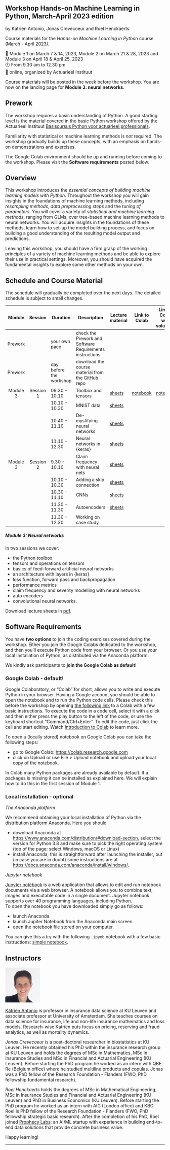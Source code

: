 
## Workshop Hands-on Machine Learning in Python, March-April 2023 edition

by Katrien Antonio, Jonas Crevecoeur and Roel Henckaerts

Course materials for the *Hands-on Machine Learning in Python* course
(March - April 2023).

📆 Module 1 on March 7 & 14, 2023, Module 2 on March 21 & 28, 2023 and
Module 3 on April 18 & April 25, 2023 <br> 🕔 From 9.30 am to 12.30 pm
<br> 📍 online, organized by Actuarieel Instituut

Course materials will be posted in the week before the workshop. You are
now on the landing page for **Module 3: neural networks**.

## Prework

<p align="justify">

The workshop requires a basic understanding of Python. A good starting
level is the material covered in the basic Python workshop offered by
the Actuarieel Instituut [Basiscursus Python voor actuarieel
professionals](https://www.actuarieelinstituut.nl/permanente-educatie/basiscursus-python-voor-actuarieel-professionals-1.htm).

</p>

Familiarity with statistical or machine learning methods is *not*
required. The workshop gradually builds up these concepts, with an
emphasis on hands-on demonstrations and exercises.

The Google Colab environment should be up and running before coming to
the workshop. Please visit the **Software requirements** posted below.

## Overview

<p text-align="justify">

This workshop introduces the *essential concepts of building machine
learning models with Python*. Throughout the workshop you will gain
insights in the foundations of machine learning methods, including
*resampling methods*, *data preprocessing steps* and the *tuning of
parameters*. You will cover a variety of *statistical and machine
learning methods*, ranging from GLMs, over tree-based machine learning
methods to neural networks. You will acquire insights in the foundations
of these methods, learn how to set-up the model building process, and
focus on building a good understanding of the resulting model output and
predictions.

</p>

<p align="justify">

Leaving this workshop, you should have a firm grasp of the working
principles of a variety of machine learning methods and be able to
explore their use in practical settings. Moreover, you should have
acquired the fundamental insights to explore some other methods on your
own.

</p>

## Schedule and Course Material

The schedule will gradually be completed over the next days. The
detailed schedule is subject to small changes.

|  Module  |  Session  | Duration                | Description                                              | Lecture material                                                                                                              | Link to Colab                                                                                     | Link to Colab with solutions                                                                      |
| :------: | :-------: | ----------------------- | -------------------------------------------------------- | ----------------------------------------------------------------------------------------------------------------------------- | ------------------------------------------------------------------------------------------------- | ------------------------------------------------------------------------------------------------- |
| Prework  |           | your own pace           | check the Prework and Software Requirements instructions |                                                                                                                               |                                                                                                   |                                                                                                   |
| Prework  |           | day before the workshop | download the course material from the GitHub repo        |                                                                                                                               |                                                                                                   |                                                                                                   |
| Module 3 | Session 1 | 09.30 - 10.10           | Toolbox and tensors                                      | [sheets](https://katrienantonio.github.io/hands-on-machine-learning-Python-module-3/sheets/ML_part3_Python.html#start)        | [notebook](https://colab.research.google.com/drive/1UiMLC4p0JGZvUQ_Ug7DJxY3CQQvcIjB4?usp=sharing) | [notebook](https://colab.research.google.com/drive/14A-FosOJLfTRTpBKpGVnM0P7QOhqkqIg?usp=sharing) |
|          |           | 10.10 - 10.30           | MNIST data                                               | [sheets](https://katrienantonio.github.io/hands-on-machine-learning-Python-module-3/sheets/ML_part3_Python.html#data-sets)    |                                                                                                   |                                                                                                   |
|          |           | 10.40 - 11.10           | De-mystifying neural networks                            | [sheets](https://katrienantonio.github.io/hands-on-machine-learning-Python-module-3/sheets/ML_part3_Python.html#demystify)    |                                                                                                   |                                                                                                   |
|          |           | 11.10 - 12.30           | Neural networks in {keras}                               | [sheets](https://katrienantonio.github.io/hands-on-machine-learning-Python-module-3/sheets/ML_part3_Python.html#fundamentals) |                                                                                                   |                                                                                                   |
| Module 3 | Session 2 | 9.30 - 10.10            | Claim frequency with neural nets                         | [sheets](https://katrienantonio.github.io/hands-on-machine-learning-Python-module-3/sheets/ML_part3_Python.html#regression)   |                                                                                                   |                                                                                                   |
|          |           | 10.10 - 10.30           | Adding a skip connection                                 | [sheets](https://katrienantonio.github.io/hands-on-machine-learning-Python-module-3/sheets/ML_part3_Python.html#regression)   |                                                                                                   |                                                                                                   |
|          |           | 10.30 - 11.10           | CNNs                                                     | [sheets](https://katrienantonio.github.io/hands-on-machine-learning-Python-module-3/sheets/ML_part3.html#cnn)                 |                                                                                                   |                                                                                                   |
|          |           | 11.20 - 11.30           | Autoencoders                                             | [sheets](https://katrienantonio.github.io/hands-on-machine-learning-Python-module-3/sheets/ML_part3_Python.html#autoencoder)  |                                                                                                   |                                                                                                   |
|          |           | 11.30 - 12.30           | Working on case study                                    |                                                                                                                               |                                                                                                   |                                                                                                   |

##### Module 3: Neural networks

In two sessions we cover:

  - the Python toolbox
  - tensors and operations on tensors
  - basics of feed-forward artificial neural networks
  - an architecture with layers in {keras}
  - loss function, forward pass and backpropagation
  - performance metrics
  - claim frequency and severity modelling with neural networks
  - auto encoders
  - convolutional neural networks.

Download lecture sheets in
[pdf](https://katrienantonio.github.io/hands-on-machine-learning-Python-module-3/sheets/ML_Python_module_3.pdf).

## Software Requirements

You have **two options** to join the coding exercises covered during the
workshop. Either you join the Google Colabs dedicated to the workshop,
and then you’ll execute Python code from your browser. Or you use your
local installation of Python, as distributed via the Anaconda platform.

We kindly ask participants to **join the Google Colab as default**\!

### Google Colab - default\!

Google Colaboratory, or “Colab” for short, allows you to write and
execute Python in your browser. Having a Google account you should be
able to open the notebook and to run the Python code cells. Please check
this before the workshop by opening [the following
link](https://colab.research.google.com/drive/13rQM_WVZJNfj-uRdRHsCX0MhUdH2FE-w)
to a Colab with a few basic instructions. To execute the code in a code
cell, select it with a click and then either press the play button to
the left of the code, or use the keyboard shortcut “Command/Ctrl+Enter”.
To edit the code, just click the cell and start editing. Watch
[Introduction to Colab](https://www.youtube.com/watch?v=inN8seMm7UI) to
learn more.

To open a (locally stored) notebook on Google Colab you can take the
following steps:

  - go to Google Colab: <https://colab.research.google.com>
  - click on Upload or use File \> Upload notebook and upload your local
    copy of the notebook.

In Colab many Python packages are already available by default. If a
packages is missing it can be installed as explained here. We will
explain how to do this in the first session of Module 1.

### Local installation - optional

*The Anaconda platform*

We recommend obtaining your local installation of Python via the
distribution platform Anaconda. Here you should

  - download Anaconda at
    <https://www.anaconda.com/distribution/#download-section>, select
    the version for Python 3.8 and make sure to pick the right operating
    system (top of the page: select Windows, macOS or Linux)
  - install Anaconda; this is straightforward after launching the
    installer, but (in case you are in doubt) some instructions are at
    <https://docs.anaconda.com/anaconda/install/windows/>.

*Jupyter notebook*

[Jupyter notebook](https://jupyter.org/) is a web application that
allows to edit and run notebook documents via a web browser. A notebook
allows you to combine text, images and executable code in a single
document. Jupyter notebook supports over 40 programming languages,
including Python.  
To open the notebook you have downloaded simply go as follows:

  - launch Anaconda
  - launch Jupiter Notebook from the Anaconda main screen
  - open the notebook file stored on your computer.

You can give this a try with the following `.ipynb` notebook with a few
basic instructions: [simple
notebook](https://katrienantonio.github.io/hands-on-machine-learning-Python-module-1/notebooks/read_data_module_1.ipynb).

## Instructors

<img src="img/Katrien.jpg" width="110"/>

<p align="justify">

[Katrien Antonio](https://katrienantonio.github.io/) is professor in
insurance data science at KU Leuven and associate professor at
University of Amsterdam. She teaches courses on data science for
insurance, life and non-life insurance mathematics and loss models.
Research-wise Katrien puts focus on pricing, reserving and fraud
analytics, as well as mortality dynamics.

</p>

<p align="justify">

*Jonas Crevecoeur* is a post-doctoral researcher in biostatistics at KU
Leuven. He recently obtained his PhD within the insurance research group
at KU Leuven and holds the degrees of MSc in Mathematics, MSc in
Insurance Studies and MSc in Financial and Actuarial Engineering (KU
Leuven). Before starting the PhD program he worked as an intern with QBE
Re (Belgium office) where he studied multiline products and copulas.
Jonas was a PhD fellow of the Research Foundation - Flanders (FWO, PhD
fellowship fundamental research).

</p>

<p align="justify">

*Roel Henckaerts* holds the degrees of MSc in Mathematical Engineering,
MSc in Insurance Studies and Financial and Actuarial Engineering (KU
Leuven) and PhD in Business Economics (KU Leuven). Before starting the
PhD program he worked as an intern with AIG (London office) and KBC.
Roel is PhD fellow of the Research Foundation - Flanders (FWO, PhD
fellowship strategic basic research). After the completion of his PhD,
Roel joined [Prophecy Labs](https://prophecylabs.com/): an AI/ML startup
with experience in building end-to-end data solutions that provide
concrete business value.

</p>

Happy learning\!

-----
